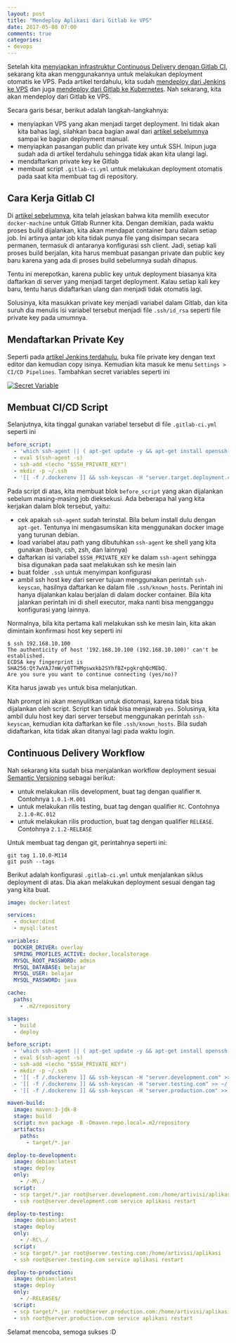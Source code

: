```yaml
---
layout: post
title: "Mendeploy Aplikasi dari Gitlab ke VPS"
date: 2017-05-08 07:00
comments: true
categories:
- devops
---
```


Setelah kita [menyiapkan infrastruktur Continuous Delivery dengan Gitlab CI](http://software.endy.muhardin.com/devops/instalasi-gitlab-runner-autoscale/), sekarang kita akan menggunakannya untuk melakukan deployment otomatis ke VPS. Pada artikel terdahulu, kita sudah [mendeploy dari Jenkins ke VPS](http://software.endy.muhardin.com/java/deploy-jenkins-vps/) dan juga [mendeploy dari Gitlab ke Kubernetes](http://software.endy.muhardin.com/devops/gitlab-ci-kubernetes-gke/). Nah sekarang, kita akan mendeploy dari Gitlab ke VPS.

<!--more-->

Secara garis besar, berikut adalah langkah-langkahnya:

* menyiapkan VPS yang akan menjadi target deployment. Ini tidak akan kita bahas lagi, silahkan baca bagian awal dari [artikel sebelumnya](http://software.endy.muhardin.com/java/deploy-jenkins-vps/) sampai ke bagian deployment manual.
* menyiapkan pasangan public dan private key untuk SSH. Inipun juga sudah ada di artikel terdahulu sehingga tidak akan kita ulangi lagi.
* mendaftarkan private key ke Gitlab
* membuat script `.gitlab-ci.yml` untuk melakukan deployment otomatis pada saat kita membuat tag di repository.


## Cara Kerja Gitlab CI ##

Di [artikel sebelumnya](http://software.endy.muhardin.com/devops/instalasi-gitlab-runner-autoscale/), kita telah jelaskan bahwa kita memilih executor `docker-machine` untuk Gitlab Runner kita. Dengan demikian, pada waktu proses build dijalankan, kita akan mendapat container baru dalam setiap job. Ini artinya antar job kita tidak punya file yang disimpan secara permanen, termasuk di antaranya konfigurasi ssh client. Jadi, setiap kali proses build berjalan, kita harus membuat pasangan private dan public key baru karena yang ada di proses build sebelumnya sudah dihapus.

Tentu ini merepotkan, karena public key untuk deployment biasanya kita daftarkan di server yang menjadi target deployment. Kalau setiap kali key baru, tentu harus didaftarkan ulang dan menjadi tidak otomatis lagi.

Solusinya, kita masukkan private key menjadi variabel dalam Gitlab, dan kita suruh dia menulis isi variabel tersebut menjadi file `.ssh/id_rsa` seperti file private key pada umumnya.

<a name="mendaftarkan-private-key"></a>
## Mendaftarkan Private Key ##

Seperti pada [artikel Jenkins terdahulu](http://software.endy.muhardin.com/java/deploy-jenkins-vps/), buka file private key dengan text editor dan kemudian copy isinya. Kemudian kita masuk ke menu `Settings > CI/CD Pipelines`. Tambahkan secret variables seperti ini

[![Secret Variable]({{site.url}}/images/uploads/2017/gitlab-ci/ssh-private-key.png)]({{site.url}}/images/uploads/2017/gitlab-ci/ssh-private-key.png)

## Membuat CI/CD Script ##

Selanjutnya, kita tinggal gunakan variabel tersebut di file `.gitlab-ci.yml` seperti ini

```yml
before_script:
  - 'which ssh-agent || ( apt-get update -y && apt-get install openssh-client -y )'
  - eval $(ssh-agent -s)
  - ssh-add <(echo "$SSH_PRIVATE_KEY")
  - mkdir -p ~/.ssh
  - '[[ -f /.dockerenv ]] && ssh-keyscan -H "server.target.deployment.com" > ~/.ssh/known_hosts'
```

Pada script di atas, kita membuat blok `before_script` yang akan dijalankan sebelum masing-masing job dieksekusi. Ada beberapa hal yang kita kerjakan dalam blok tersebut, yaitu:

* cek apakah `ssh-agent` sudah terinstal. Bila belum install dulu dengan `apt-get`. Tentunya ini mengasumsikan kita menggunakan docker image yang turunan debian.
* load variabel atau path yang dibutuhkan `ssh-agent` ke shell yang kita gunakan (bash, csh, zsh, dan lainnya)
* daftarkan isi variabel `$SSH_PRIVATE_KEY` ke dalam `ssh-agent` sehingga bisa digunakan pada saat melakukan ssh ke mesin lain
* buat folder `.ssh` untuk menyimpan konfigurasi
* ambil ssh host key dari server tujuan menggunakan perintah `ssh-keyscan`, hasilnya daftarkan ke dalam file `.ssh/known_hosts`. Perintah ini hanya dijalankan kalau berjalan di dalam docker container. Bila kita jalankan perintah ini di shell executor, maka nanti bisa mengganggu konfigurasi yang lainnya.

Normalnya, bila kita pertama kali melakukan ssh ke mesin lain, kita akan dimintain konfirmasi host key seperti ini

```
$ ssh 192.168.10.100
The authenticity of host '192.168.10.100 (192.168.10.100)' can't be established.
ECDSA key fingerprint is SHA256:Qt7wVAJ7mW/y0TTHMgswxkb2SYhfBZ+pgkrqhQcMEbQ.
Are you sure you want to continue connecting (yes/no)? 
```

Kita harus jawab `yes` untuk bisa melanjutkan.

Nah prompt ini akan menyulitkan untuk diotomasi, karena tidak bisa dijalankan oleh script. Script kan tidak bisa menjawab `yes`. Solusinya, kita ambil dulu host key dari server tersebut menggunakan perintah `ssh-keyscan`, kemudian kita daftarkan ke file `.ssh/known_hosts`. Bila sudah didaftarkan, kita tidak akan ditanyai lagi pada waktu login.

<a name="continuous-delivery-workflow"></a>
## Continuous Delivery Workflow ##

Nah sekarang kita sudah bisa menjalankan workflow deployment sesuai [Semantic Versioning](http://semver.org/) sebagai berikut:

* untuk melakukan rilis development, buat tag dengan qualifier `M`. Contohnya `1.0.1-M.001`
* untuk melakukan rilis testing, buat tag dengan qualifier `RC`. Contohnya `2.1.0-RC.012`
* untuk melakukan rilis production, buat tag dengan qualifier `RELEASE`. Contohnya `2.1.2-RELEASE`

Untuk membuat tag dengan git, perintahnya seperti ini:

```
git tag 1.10.0-M114
git push --tags
```

Berikut adalah konfigurasi `.gitlab-ci.yml` untuk menjalankan siklus deployment di atas. Dia akan melakukan deployment sesuai dengan tag yang kita buat. 


```yml
image: docker:latest

services:
  - docker:dind
  - mysql:latest

variables:
  DOCKER_DRIVER: overlay
  SPRING_PROFILES_ACTIVE: docker,localstorage
  MYSQL_ROOT_PASSWORD: admin
  MYSQL_DATABASE: belajar
  MYSQL_USER: belajar
  MYSQL_PASSWORD: java

cache:
  paths:
    - .m2/repository

stages:
  - build
  - deploy

before_script:
  - 'which ssh-agent || ( apt-get update -y && apt-get install openssh-client -y )'
  - eval $(ssh-agent -s)
  - ssh-add <(echo "$SSH_PRIVATE_KEY")
  - mkdir -p ~/.ssh
  - '[[ -f /.dockerenv ]] && ssh-keyscan -H "server.development.com" >> ~/.ssh/known_hosts'
  - '[[ -f /.dockerenv ]] && ssh-keyscan -H "server.testing.com" >> ~/.ssh/known_hosts'
  - '[[ -f /.dockerenv ]] && ssh-keyscan -H "server.production.com" >> ~/.ssh/known_hosts'

maven-build:
  image: maven:3-jdk-8
  stage: build
  script: mvn package -B -Dmaven.repo.local=.m2/repository
  artifacts:
    paths:
      - target/*.jar

deploy-to-development:
  image: debian:latest
  stage: deploy
  only:
    - /-M\./
  script: 
  - scp target/*.jar root@server.development.com:/home/artivisi/aplikasi
  - ssh root@server.development.com service aplikasi restart

deploy-to-testing:
  image: debian:latest
  stage: deploy
  only:
    - /-RC\./
  script: 
  - scp target/*.jar root@server.testing.com:/home/artivisi/aplikasi
  - ssh root@server.testing.com service aplikasi restart

deploy-to-production:
  image: debian:latest
  stage: deploy
  only:
    - /-RELEASE$/
  script: 
  - scp target/*.jar root@server.production.com:/home/artivisi/aplikasi
  - ssh root@server.production.com service aplikasi restart
```

Selamat mencoba, semoga sukses :D

